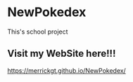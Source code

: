 # NewPokedex
This's school project
## Visit my WebSite here!!!
https://merrickgt.github.io/NewPokedex/
